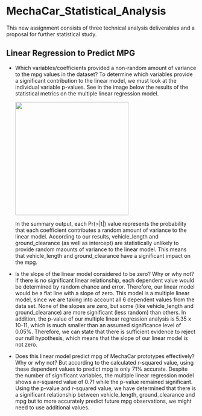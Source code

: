 # MechaCar_Statistical_Analysis
This new assignment consists of three technical analysis deliverables and a proposal for further statistical study. 

## Linear Regression to Predict MPG



- Which variables/coefficients provided a non-random amount of variance to the mpg values in the dataset?
    To determine which variables provide a significant contribution to the linear model, we must look at the individual variable p-values. See in the image below the results of the statistical metrics on the multiple linear regression model.

    <img src="Images/Multiple_Linear_Reg.png" width="300">
    
    In the summary output, each Pr(>|t|) value represents the probability that each coefficient contributes a random amount of variance to the linear model. According to our results, vehicle_length and ground_clearance (as well as intercept) are statistically unlikely to provide random maounts of variance to the linear model. This means that vehicle_length and ground_clearance have a significant impact on the mpg.

- Is the slope of the linear model considered to be zero? Why or why not?
    If there is no significant linear relationship, each dependent value would be determined by random chance and error. Therefore, our linear model would be a flat line with a slope of zero.
    This model is a multiple linear model, since we are taking into account all 6 dependent values from the data set. None of the slopes are zero, but some (like vehicle_length and ground_clearance) are more significant (less random) than others.
    In addition, the p-value of our multiple linear regression analysis is 5.35 x 10-11, which is much smaller than an assumed significance level of 0.05%. Therefore, we can state that there is sufficient evidence to reject our null hypothesis, which means that the slope of our linear model is not zero.

- Does this linear model predict mpg of MechaCar prototypes effectively? Why or why not?
    But according to the calculated r-squared value, using these dependent values to predict mpg is only 71% accurate. Despite the number of significant variables, the multiple linear regression model shows a r-squared value of 0.71 while the p-value remained significant. Using the p-value and r-squared value, we have determined that there is a significant relationship between vehicle_length, ground_clearance and mpg but to more accurately predict future mpg observations, we might need to use additional values. 
